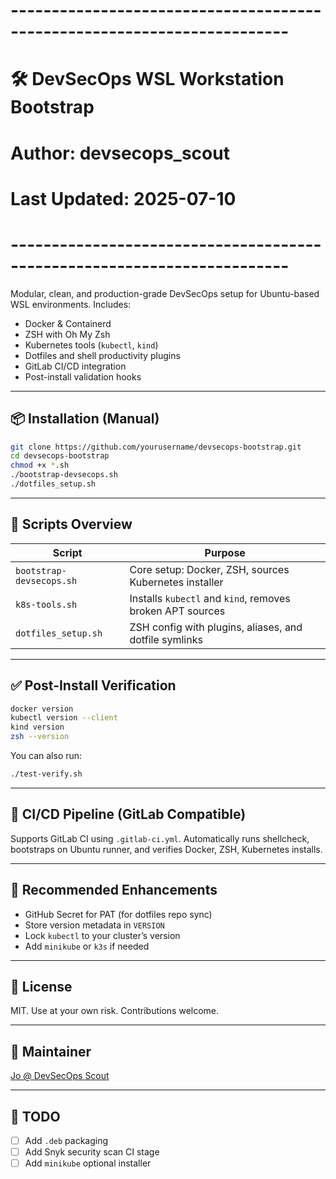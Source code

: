 # ------------------------------------------------------------------------
# 🛠️ DevSecOps WSL Workstation Bootstrap
# Author: devsecops_scout
# Last Updated: 2025-07-10
# ------------------------------------------------------------------------

Modular, clean, and production-grade DevSecOps setup for Ubuntu-based WSL environments. Includes:

- Docker & Containerd
- ZSH with Oh My Zsh
- Kubernetes tools (`kubectl`, `kind`)
- Dotfiles and shell productivity plugins
- GitLab CI/CD integration
- Post-install validation hooks

---

## 📦 Installation (Manual)

```bash
git clone https://github.com/yourusername/devsecops-bootstrap.git
cd devsecops-bootstrap
chmod +x *.sh
./bootstrap-devsecops.sh
./dotfiles_setup.sh
```

---

## 🔧 Scripts Overview

| Script                            | Purpose                                                   |
|-----------------------------------|-----------------------------------------------------------|
| `bootstrap-devsecops.sh`          | Core setup: Docker, ZSH, sources Kubernetes installer     |
| `k8s-tools.sh`                    | Installs `kubectl` and `kind`, removes broken APT sources |
| `dotfiles_setup.sh`               | ZSH config with plugins, aliases, and dotfile symlinks    |

---

## ✅ Post-Install Verification

```bash
docker version
kubectl version --client
kind version
zsh --version
```

You can also run:

```bash
./test-verify.sh
```

---

## 🔁 CI/CD Pipeline (GitLab Compatible)

Supports GitLab CI using `.gitlab-ci.yml`. Automatically runs shellcheck, bootstraps on Ubuntu runner, and verifies Docker, ZSH, Kubernetes installs.

---

## 🔐 Recommended Enhancements

- GitHub Secret for PAT (for dotfiles repo sync)
- Store version metadata in `VERSION`
- Lock `kubectl` to your cluster’s version
- Add `minikube` or `k3s` if needed

---

## 🧩 License

MIT. Use at your own risk. Contributions welcome.

---

## 🤝 Maintainer

[Jo @ DevSecOps Scout](https://www.bibiserv.com)

---

## 📜 TODO
- [ ] Add `.deb` packaging
- [ ] Add Snyk security scan CI stage
- [ ] Add `minikube` optional installer
